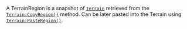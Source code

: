 A TerrainRegion is a snapshot of [`Terrain`](https://create.roblox.com/docs/reference/engine/classes/Terrain) retrieved from the
[`Terrain:CopyRegion()`](https://create.roblox.com/docs/reference/engine/classes/Terrain#CopyRegion) method. Can be later pasted into the Terrain
using [`Terrain:PasteRegion()`](https://create.roblox.com/docs/reference/engine/classes/Terrain#PasteRegion).